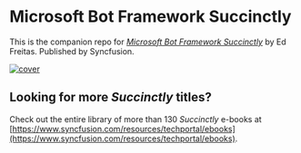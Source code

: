 # Microsoft Bot Framework Succinctly

This is the companion repo for [*Microsoft Bot Framework Succinctly*](https://www.syncfusion.com/resources/techportal/details/ebooks/Microsoft_Bot_Framework_Succinctly) by Ed Freitas. Published by Syncfusion.

[![cover](https://github.com/SyncfusionSuccinctlyE-Books/Microsoft-Bot-Framework-Succinctly/blob/master/cover.png)](https://www.syncfusion.com/resources/techportal/details/ebooks/Microsoft_Bot_Framework_Succinctly)

## Looking for more _Succinctly_ titles?

Check out the entire library of more than 130 _Succinctly_ e-books at [https://www.syncfusion.com/resources/techportal/ebooks](https://www.syncfusion.com/resources/techportal/ebooks).
